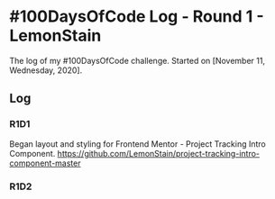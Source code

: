 # #100DaysOfCode Log - Round 1 - LemonStain

The log of my #100DaysOfCode challenge. Started on [November 11, Wednesday, 2020].

## Log

### R1D1

Began layout and styling for Frontend Mentor - Project Tracking Intro Component. https://github.com/LemonStain/project-tracking-intro-component-master

### R1D2
